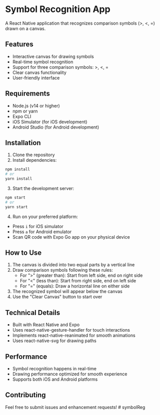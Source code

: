 # Symbol Recognition App

A React Native application that recognizes comparison symbols (>, <, =) drawn on a canvas.

## Features

- Interactive canvas for drawing symbols
- Real-time symbol recognition
- Support for three comparison symbols: >, <, =
- Clear canvas functionality
- User-friendly interface

## Requirements

- Node.js (v14 or higher)
- npm or yarn
- Expo CLI
- iOS Simulator (for iOS development)
- Android Studio (for Android development)

## Installation

1. Clone the repository
2. Install dependencies:

```bash
npm install
# or
yarn install
```

3. Start the development server:

```bash
npm start
# or
yarn start
```

4. Run on your preferred platform:

- Press `i` for iOS simulator
- Press `a` for Android emulator
- Scan QR code with Expo Go app on your physical device

## How to Use

1. The canvas is divided into two equal parts by a vertical line
2. Draw comparison symbols following these rules:
   - For ">" (greater than): Start from left side, end on right side
   - For "<" (less than): Start from right side, end on left side
   - For "=" (equals): Draw a horizontal line on either side
3. The recognized symbol will appear below the canvas
4. Use the "Clear Canvas" button to start over

## Technical Details

- Built with React Native and Expo
- Uses react-native-gesture-handler for touch interactions
- Implements react-native-reanimated for smooth animations
- Uses react-native-svg for drawing paths

## Performance

- Symbol recognition happens in real-time
- Drawing performance optimized for smooth experience
- Supports both iOS and Android platforms

## Contributing

Feel free to submit issues and enhancement requests!
#   s y m b o l R e g  
 